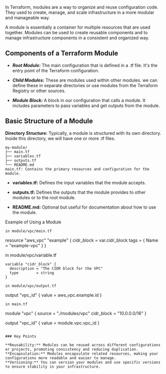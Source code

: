 In Terraform, modules are a way to organize and reuse configuration code. They used to create, manage, and scale infrastructure in a more modular and manageable way.

A module is essentially a container for multiple resources that are used together. Modules can be used to create reusable components and to manage infrastructure components in a consistent and organized way.

## Components of a Terraform Module

- ***Root Module:*** The main configuration that is defined in a .tf file. It's the entry point of the Terraform configuration.

- ***Child Modules:*** These are modules used within other modules. we can define these in separate directories or use modules from the Terraform Registry or other sources.

- ***Module Block:*** A block in our configuration that calls a module. It includes parameters to pass variables and get outputs from the module.

## Basic Structure of a Module

**Directory Structure:** Typically, a module is structured with its own directory. Inside this directory, we will have one or more .tf files.

```
my-module/
├── main.tf
├── variables.tf
├── outputs.tf
└── README.md
main.tf: Contains the primary resources and configuration for the module.

```

- **variables.tf:** Defines the input variables that the module accepts.

- **outputs.tf:** Defines the outputs that the module provides to other modules or to the root module.

- **README.md:** Optional but useful for documentation about how to use the module.

Example of Using a Module

```
in module/vpc/main.tf
```
resource "aws_vpc" "example" {
  cidr_block = var.cidr_block
  tags = {
    Name = "example-vpc"
  }
}

in module/vpc/variable.tf
```
variable "cidr_block" {
  description = "The CIDR block for the VPC"
  type        = string
}

in module/vpc/output.tf
```
output "vpc_id" {
  value = aws_vpc.example.id
}
```
in main.tf
```
module "vpc" {
  source    = "./modules/vpc"
  cidr_block = "10.0.0.0/16"
}

output "vpc_id" {
  value = module.vpc.vpc_id
}

```

### Key Points

**Reusability:** Modules can be reused across different configurations or projects, promoting consistency and reducing duplication.
**Encapsulation:** Modules encapsulate related resources, making your configurations more readable and easier to manage.
**Versioning:** You can version your modules and use specific versions to ensure stability in your infrastructure.